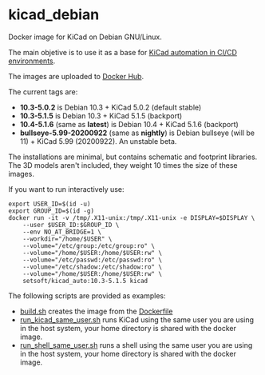 # kicad_debian

Docker image for KiCad on Debian GNU/Linux.

The main objetive is to use it as a base for [KiCad automation in CI/CD environments](https://github.com/INTI-CMNB/kicad_ci_test).

The images are uploaded to [Docker Hub](https://hub.docker.com/repository/docker/setsoft/kicad_debian).

The current tags are:

* **10.3-5.0.2** is Debian 10.3 + KiCad 5.0.2 (default stable)
* **10.3-5.1.5** is Debian 10.3 + KiCad 5.1.5 (backport)
* **10.4-5.1.6** (same as **latest**) is Debian 10.4 + KiCad 5.1.6 (backport)
* **bullseye-5.99-20200922** (same as **nightly**) is Debian bullseye (will be 11) + KiCad 5.99 (20200922). An unstable beta.

The installations are minimal, but contains schematic and footprint libraries.
The 3D models aren't included, they weight 10 times the size of these images.

If you want to run interactively use:

```
export USER_ID=$(id -u)
export GROUP_ID=$(id -g)
docker run -it -v /tmp/.X11-unix:/tmp/.X11-unix -e DISPLAY=$DISPLAY \
    --user $USER_ID:$GROUP_ID \
    --env NO_AT_BRIDGE=1 \
    --workdir="/home/$USER" \
    --volume="/etc/group:/etc/group:ro" \
    --volume="/home/$USER:/home/$USER:rw" \
    --volume="/etc/passwd:/etc/passwd:ro" \
    --volume="/etc/shadow:/etc/shadow:ro" \
    --volume="/home/$USER:/home/$USER:rw" \
    setsoft/kicad_auto:10.3-5.1.5 kicad
```

The following scripts are provided as examples:

* [build.sh](https://github.com/INTI-CMNB/kicad_debian/blob/master/build.sh) creates the image from the [Dockerfile](https://github.com/INTI-CMNB/kicad_debian/blob/master/Dockerfile)
* [run_kicad_same_user.sh](https://github.com/INTI-CMNB/kicad_debian/blob/master/run_kicad_same_user.sh) runs KiCad using the same user you are using in the host system, your home directory is shared with the docker image.
* [run_shell_same_user.sh](https://github.com/INTI-CMNB/kicad_debian/blob/master/run_shell_same_user.sh) runs a shell using the same user you are using in the host system, your home directory is shared with the docker image.




